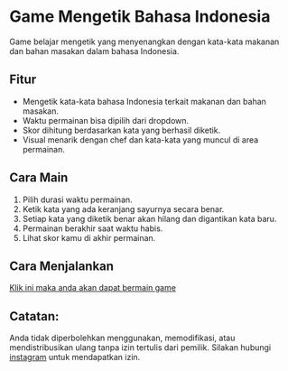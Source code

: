 # Game Mengetik Bahasa Indonesia

Game belajar mengetik yang menyenangkan dengan kata-kata makanan dan bahan masakan dalam bahasa Indonesia.

## Fitur
- Mengetik kata-kata bahasa Indonesia terkait makanan dan bahan masakan.
- Waktu permainan bisa dipilih dari dropdown.
- Skor dihitung berdasarkan kata yang berhasil diketik.
- Visual menarik dengan chef dan kata-kata yang muncul di area permainan.

## Cara Main
1. Pilih durasi waktu permainan.
2. Ketik kata yang ada keranjang sayurnya secara benar.
3. Setiap kata yang diketik benar akan hilang dan digantikan kata baru.
4. Permainan berakhir saat waktu habis.
5. Lihat skor kamu di akhir permainan.

## Cara Menjalankan
[Klik ini maka anda akan dapat bermain game](https://miya3333.github.io/game-mengetik/)

## Catatan:
Anda tidak diperbolehkan menggunakan, memodifikasi, atau mendistribusikan ulang tanpa izin tertulis dari pemilik.
Silakan hubungi [instagram](https://instagram.com/reh.idla) untuk mendapatkan izin.
